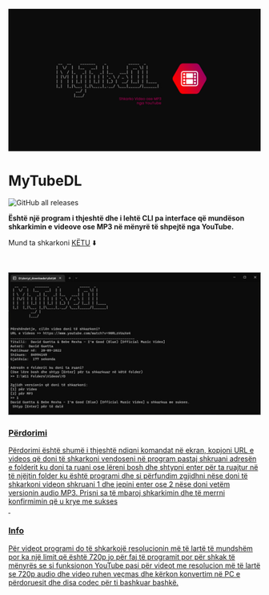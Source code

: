 [![MyTubeDL Banner](./asete/mytubedl_banner.jpg)](https://github.com/marseltefa/mytubedl/releases) 


# <b>MyTubeDL</b> #
![GitHub all releases](https://img.shields.io/github/downloads/marseltefa/mytubedl/total?color=%23A80050&label=shkarkime&logo=github)

**Është një program i thjeshtë dhe i lehtë CLI pa interface që mundëson shkarkimin e videove ose MP3 në mënyrë të shpejtë nga YouTube.**

Mund ta shkarkoni [KËTU](https://github.com/marseltefa/mytubedl/releases) ⬇️


&nbsp;
<p align="center">
  <a href="https://github.com/marseltefa/mytubedl/releases"><img src="./asete/screenshot.jpg">
</p>
  
  <h3>Përdorimi</h3>
Përdorimi është shumë i thjeshtë ndiqni komandat në ekran, kopjoni URL e videos që doni të shkarkoni vendoseni në program pastaj shkruani adresën e folderit ku doni ta ruani ose lëreni bosh dhe shtypni enter për ta ruajtur në të njëjtin folder ku është programi dhe si përfundim zgjidhni nëse doni të shkarkoni videon shkruani 1 dhe jepini enter ose 2 nëse doni vetëm versionin audio MP3. Prisni sa të mbaroj shkarkimin dhe të merrni konfirmimin që u krye me sukses <br>
&nbsp;

 <h3>Info</h3>
 
Për videot programi do të shkarkojë resolucionin më të lartë të mundshëm por ka një limit që është 720p jo për faj të programit por për shkak të mënyrës se si funksionon YouTube pasi për videot me resolucion më të lartë se 720p audio dhe video ruhen veçmas dhe kërkon konvertim në PC e përdoruesit dhe disa codec për ti bashkuar bashkë.
